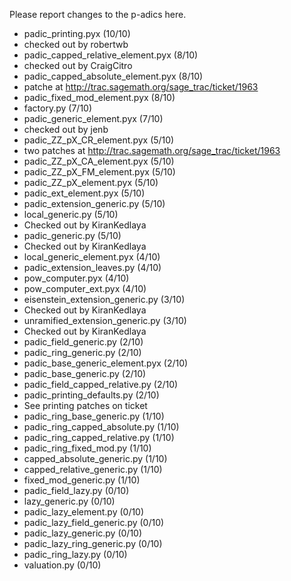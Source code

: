 Please report changes to the p-adics here.

 *   padic_printing.pyx (10/10)
  * checked out by robertwb
 *   padic_capped_relative_element.pyx (8/10)
  * checked out by CraigCitro
 *   padic_capped_absolute_element.pyx (8/10)
  * patche at http://trac.sagemath.org/sage_trac/ticket/1963
 *   padic_fixed_mod_element.pyx (8/10)
 *   factory.py (7/10)
 *   padic_generic_element.pyx (7/10)
  * checked out by jenb
 *   padic_ZZ_pX_CR_element.pyx (5/10)
  * two patches at http://trac.sagemath.org/sage_trac/ticket/1963
 *   padic_ZZ_pX_CA_element.pyx (5/10)
 *   padic_ZZ_pX_FM_element.pyx (5/10)
 *   padic_ZZ_pX_element.pyx (5/10)
 *   padic_ext_element.pyx (5/10)
 *   padic_extension_generic.py (5/10)
 *   local_generic.py (5/10)
  *  Checked out by KiranKedlaya
 *   padic_generic.py (5/10)
  *  Checked out by KiranKedlaya
 *   local_generic_element.pyx (4/10)
 *   padic_extension_leaves.py (4/10)
 *   pow_computer.pyx (4/10)
 *   pow_computer_ext.pyx (4/10)
 *   eisenstein_extension_generic.py (3/10)
   * Checked out by KiranKedlaya
 *   unramified_extension_generic.py (3/10)
   * Checked out by KiranKedlaya
 *   padic_field_generic.py (2/10)
 *   padic_ring_generic.py (2/10)
 *   padic_base_generic_element.pyx (2/10)
 *   padic_base_generic.py (2/10)
 *   padic_field_capped_relative.py (2/10)
 *   padic_printing_defaults.py (2/10)
  * See printing patches on ticket
 *   padic_ring_base_generic.py (1/10)
 *   padic_ring_capped_absolute.py (1/10)
 *   padic_ring_capped_relative.py (1/10)
 *   padic_ring_fixed_mod.py (1/10)
 *   capped_absolute_generic.py (1/10)
 *   capped_relative_generic.py (1/10)
 *   fixed_mod_generic.py (1/10)
 *   padic_field_lazy.py (0/10)
 *   lazy_generic.py (0/10)
 *   padic_lazy_element.py (0/10)
 *   padic_lazy_field_generic.py (0/10)
 *   padic_lazy_generic.py (0/10)
 *   padic_lazy_ring_generic.py (0/10)
 *   padic_ring_lazy.py (0/10)
 *   valuation.py (0/10)
